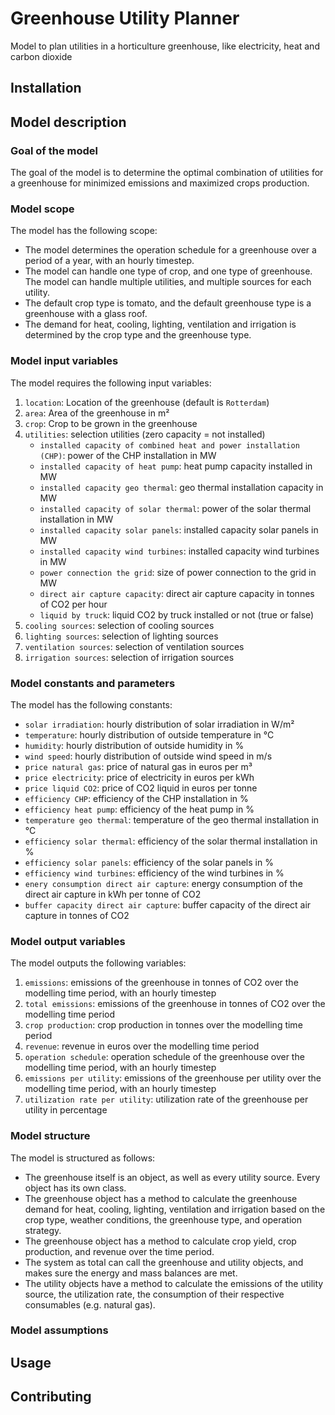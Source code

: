 # Greenhouse Utility Planner
Model to plan utilities in a horticulture greenhouse, like electricity, heat and carbon dioxide

## Installation

## Model description

### Goal of the model
The goal of the model is to determine the optimal combination of utilities for a greenhouse for minimized emissions and maximized crops production.

### Model scope
The model has the following scope:
- The model determines the operation schedule for a greenhouse over a period of a year, with an hourly timestep.
- The model can handle one type of crop, and one type of greenhouse. The model can handle multiple utilities, and multiple sources for each utility.
- The default crop type is tomato, and the default greenhouse type is a greenhouse with a glass roof.
- The demand for heat, cooling, lighting, ventilation and irrigation is determined by the crop type and the greenhouse type.

### Model input variables
The model requires the following input variables:
1. `location`: Location of the greenhouse (default is `Rotterdam`)
2. `area`: Area of the greenhouse in m²
3. `crop`: Crop to be grown in the greenhouse
4. `utilities`: selection utilities (zero capacity = not installed)
   - `installed capacity of combined heat and power installation (CHP)`: power of the CHP installation in MW
   - `installed capacity of heat pump`: heat pump capacity installed in MW
   - `installed capacity geo thermal`: geo thermal installation capacity in MW
   - `installed capacity of solar thermal`: power of the solar thermal installation in MW
   - `installed capacity solar panels`: installed capacity solar panels in MW
   - `installed capacity wind turbines`: installed capacity wind turbines in MW
   - `power connection the grid`: size of power connection to the grid in MW
   - `direct air capture capacity`: direct air capture capacity in tonnes of CO2 per hour
   - `liquid by truck`: liquid CO2 by truck installed or not (true or false)
5. `cooling sources`: selection of cooling sources
6. `lighting sources`: selection of lighting sources
7. `ventilation sources`: selection of ventilation sources
8. `irrigation sources`: selection of irrigation sources

[//]: # (9. `heat demand`: heat demand of the greenhouse)

[//]: # (10. `cooling demand`: cooling demand of the greenhouse)

[//]: # (11. `lighting demand`: lighting demand of the greenhouse)

[//]: # (12. `ventilation demand`: ventilation demand of the greenhouse)

[//]: # (13. `irrigation demand`: irrigation demand of the greenhouse)


### Model constants and parameters
The model has the following constants:
 - `solar irradiation`: hourly distribution of solar irradiation in W/m²
 - `temperature`: hourly distribution of outside temperature in °C
 - `humidity`: hourly distribution of outside humidity in %
 - `wind speed`: hourly distribution of outside wind speed in m/s
 - `price natural gas`: price of natural gas in euros per m³
 - `price electricity`: price of electricity in euros per kWh
 - `price liquid CO2`: price of CO2 liquid in euros per tonne
 - `efficiency CHP`: efficiency of the CHP installation in %
 - `efficiency heat pump`: efficiency of the heat pump in %
 - `temperature geo thermal`: temperature of the geo thermal installation in °C
 - `efficiency solar thermal`: efficiency of the solar thermal installation in %
 - `efficiency solar panels`: efficiency of the solar panels in %
 - `efficiency wind turbines`: efficiency of the wind turbines in %
 - `enery consumption direct air capture`: energy consumption of the direct air capture in kWh per tonne of CO2
 - `buffer capacity direct air capture`: buffer capacity of the direct air capture in tonnes of CO2

### Model output variables
The model outputs the following variables:
1. `emissions`: emissions of the greenhouse in tonnes of CO2 over the modelling time period, with an hourly timestep
2. `total emissions`: emissions of the greenhouse in tonnes of CO2 over the modelling time period
3. `crop production`: crop production in tonnes over the modelling time period
4. `revenue`: revenue in euros over the modelling time period
5. `operation schedule`: operation schedule of the greenhouse over the modelling time period, with an hourly timestep
6. `emissions per utility`: emissions of the greenhouse per utility over the modelling time period, with an hourly timestep
7. `utilization rate per utility`: utilization rate of the greenhouse per utility in percentage

### Model structure
The model is structured as follows:
 - The greenhouse itself is an object, as well as every utility source. Every object has its own class. 
 - The greenhouse object has a method to calculate the greenhouse demand for heat, cooling, lighting, ventilation and irrigation based on the crop type, weather conditions, the greenhouse type, and operation strategy.
 - The greenhouse object has a method to calculate crop yield, crop production, and revenue over the time period.
 - The system as total can call the greenhouse and utility objects, and makes sure the energy and mass balances are met.
 - The utility objects have a method to calculate the emissions of the utility source, the utilization rate, the consumption of their respective consumables (e.g. natural gas).

### Model assumptions




## Usage


## Contributing


